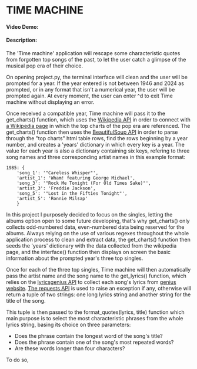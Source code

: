 
# TIME MACHINE

#### Video Demo:  <URL HERE>

#### Description:

The 'Time machine' application will rescape some characteristic quotes from forgotten top songs of the past, to let the user catch a glimpse of the musical pop era of their choice.

On opening project.py, the terminal interface will clean and the user will be prompted for a year. If the year entered is not between 1946 and 2024 as prompted, or in any format that isn't a numerical year, the user will be prompted again. At every moment, the user can enter ^d to exit Time machine without displaying an error.

Once received a compatible year, Time machine will pass it to the get_charts() function, which uses the [Wikipedia API](https://pypi.org/project/wikipedia/) in order to connect with [a Wikipedia page](https://en.wikipedia.org/wiki/List_of_Billboard_Year-End_number-one_singles_and_albums) in which the top charts of the pop era are referenced. The get_charts() function then uses the [BeautifulSoup API](https://pypi.org/project/beautifulsoup4/) in order to parse through the "top charts" html table rows, find the rows beginning by a year number, and creates a 'years' dictionary in which every key is a year. The value for each year is also a dictionary containing six keys, refering to three song names and three corresponding artist names in this example format:


	1985: {
		'song_1': '"Careless Whisper"',
		'artist_1': 'Wham! featuring George Michael',
		'song_3': '"Rock Me Tonight (For Old Times Sake)"',
		'artist_3': 'Freddie Jackson',
		'song_5': '"Lost in the Fifties Tonight"',
		'artist_5': 'Ronnie Milsap'
		}


In this project I purposely decided to focus on the singles, letting the albums option open to some future developing, that's why get_charts() only collects odd-numbered data, even-numbered data being reserved for the albums.
Always relying on the use of various regexes throughout the whole application process to clean and extract data, the get_charts() function then seeds the 'years' dictionary with the data collected from the wikipedia page, and the interface() function then displays on screen the basic information about the prompted year's three top singles.

Once for each of the three top singles, Time machine will then automatically pass the artist name and the song name to the get_lyrics() function, which relies on the [lyricsgenius API](https://pypi.org/project/lyricsgenius/) to collect each song's lyrics from [genius website](https://genius.com/). [The requests API](https://pypi.org/project/requests/) is used to raise an exception if any, otherwise will return a tuple of two strings: one long lyrics string and another string for the title of the song.

This tuple is then passed to the format_quotes(lyrics, title) function which main purpose is to select the most characteristic phrases from the whole lyrics string, basing its choice on three parameters:
- Does the phrase contain the longest word of the song's title?
- Does the phrase contain one of the song's most repeated words?
- Are these words longer than four characters?

To do so, 















